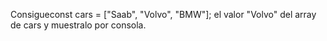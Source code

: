 Consigueconst cars = ["Saab", "Volvo", "BMW"]; el valor "Volvo" del array de cars y muestralo por consola.

```js

```